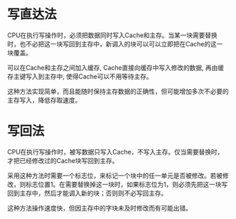 # 写直达法

CPU在执行写操作时，必须把数据同时写入Cache和主存。当某一块需要替换时，也不必把这一块写回到主存中，新调入的块可以可以立即把在Cache的这一块覆盖。

可以在Cache和主存之间加入缓存, Cache直接向缓存中写入修改的数据, 再由缓存主键写入到主存中, 使得Cache可以不用等待主存。

这种方法实现简单，而且能随时保持主存数据的正确性，但可能增加多次不必要的主存写入，降低存取速度。


# 写回法

CPU在执行写操作时，被写数据只写入Cache，不写入主存。仅当需要替换时，才把已经修改过的Cache块写回到主存。

采用这种方法时需要一个标志位，来标记一个块中的任一单元是否被修改。若被修改，则标志位置1。在需要替换掉这一块时，如果标志位为1，则必须先把这一块写回到主存中，然后才能调入新的块；否则则不必写回主存。

这种方法操作速度快，但因主存中的字块未及时修改而有可能出错。
